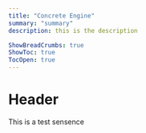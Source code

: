 ```yaml
---
title: "Concrete Engine"
summary: "summary"
description: this is the description

ShowBreadCrumbs: true
ShowToc: true
TocOpen: true
---
```


# Header

This is a test sensence